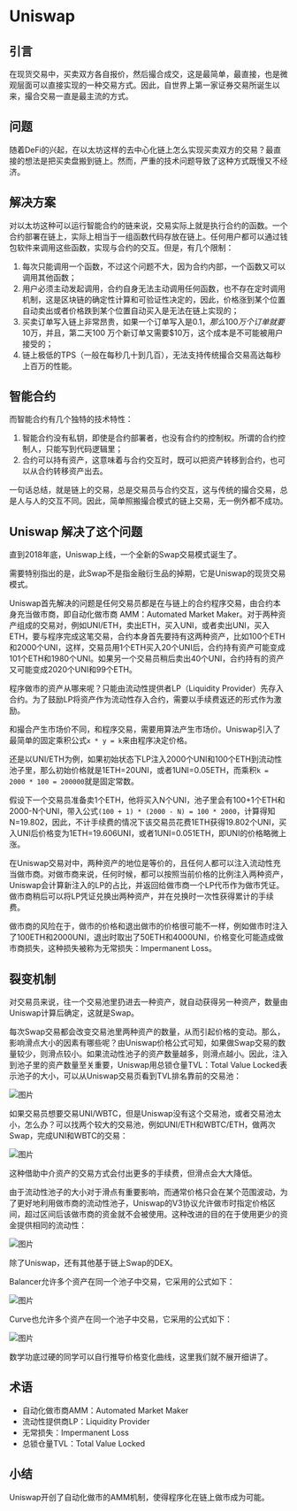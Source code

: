 # Uniswap

## 引言

在现货交易中，买卖双方各自报价，然后撮合成交，这是最简单，最直接，也是微观层面可以直接实现的一种交易方式。因此，自世界上第一家证券交易所诞生以来，撮合交易一直是最主流的方式。

## 问题

随着DeFi的兴起，在以太坊这样的去中心化链上怎么实现买卖双方的交易？最直接的想法是把买卖盘搬到链上。然而，严重的技术问题导致了这种方式既慢又不经济。

## 解决方案

对以太坊这种可以运行智能合约的链来说，交易实际上就是执行合约的函数。一个合约部署在链上，实际上相当于一组函数代码存放在链上。任何用户都可以通过钱包软件来调用这些函数，实现与合约的交互。但是，有几个限制：

1. 每次只能调用一个函数，不过这个问题不大，因为合约内部，一个函数又可以调用其他函数；
2. 用户必须主动发起调用，合约自身无法主动调用任何函数，也不存在定时调用机制，这是区块链的确定性计算和可验证性决定的，因此，价格涨到某个位置自动卖出或者价格跌到某个位置自动买入是无法在链上实现的；
3. 买卖订单写入链上非常昂贵，如果一个订单写入是$0.1，那么100万个订单就要$10万，并且，第二天100 万个新订单又需要$10万，这个成本是不可能被用户接受的；
4. 链上极低的TPS（一般在每秒几十到几百），无法支持传统撮合交易高达每秒上百万的性能。

## 智能合约

而智能合约有几个独特的技术特性：

1. 智能合约没有私钥，即使是合约部署者，也没有合约的控制权。所谓的合约控制人，只能写到代码逻辑里；
2. 合约可以持有资产，这意味着与合约交互时，既可以把资产转移到合约，也可以从合约转移资产出去。

一句话总结，就是链上的交易，总是交易员与合约交互，这与传统的撮合交易，总是人与人的交互不同。因此，简单照搬撮合模式的链上交易，无一例外都不成功。

## Uniswap 解决了这个问题

直到2018年底，Uniswap上线，一个全新的Swap交易模式诞生了。

需要特别指出的是，此Swap不是指金融衍生品的掉期，它是Uniswap的现货交易模式。

Uniswap首先解决的问题是任何交易员都是在与链上的合约程序交易，由合约本身充当做市商，即自动化做市商 AMM：Automated Market Maker。对于两种资产组成的交易对，例如UNI/ETH，卖出ETH，买入UNI，或者卖出UNI，买入ETH，要与程序完成这笔交易，合约本身首先要持有这两种资产，比如100个ETH和2000个UNI，这样，交易员用1个ETH买入20个UNI后，合约持有资产可能变成101个ETH和1980个UNI。如果另一个交易员稍后卖出40个UNI，合约持有的资产又可能变成2020个UNI和99个ETH。

程序做市的资产从哪来呢？只能由流动性提供者LP（Liquidity Provider）先存入合约。为了鼓励LP将资产作为流动性存入合约，需要以手续费返还的形式作为激励。

和撮合产生市场价不同，和程序交易，需要用算法产生市场价。Uniswap引入了最简单的固定乘积公式`x * y = k`来由程序决定价格。

还是以UNI/ETH为例，如果初始状态下LP注入2000个UNI和100个ETH到流动性池子里，那么初始价格就是1ETH=20UNI，或者1UNI=0.05ETH，而乘积`k = 2000 * 100 = 200000`就是固定常数。

假设下一个交易员准备卖1个ETH，他将买入N个UNI，池子里会有100+1个ETH和2000-N个UNI，带入公式`(100 + 1) * (2000 - N) = 100 * 2000`，计算得知N=19.802，因此，不计手续费的情况下该交易员花费1ETH获得19.802个UNI，买入UNI后价格变为1ETH=19.606UNI，或者1UNI=0.051ETH，即UNI的价格略微上涨。

在Uniswap交易对中，两种资产的地位是等价的，且任何人都可以注入流动性充当做市商。对做市商来说，任何时候，都可以按照当前价格的比例注入两种资产，Uniswap会计算新注入的LP的占比，并返回给做市商一个LP代币作为做市凭证。做市商稍后可以将LP凭证兑换出两种资产，并在兑换时一次性获得累计的手续费。

做市商的风险在于，做市的价格和退出做市的价格很可能不一样，例如做市时注入了100ETH和2000UNI，退出时取出了50ETH和4000UNI，价格变化可能造成做市商损失，这种损失被称为无常损失：Impermanent Loss。

## 裂变机制

对交易员来说，往一个交易池里扔进去一种资产，就自动获得另一种资产，数量由Uniswap计算后确定，这就是Swap。

每次Swap交易都会改变交易池里两种资产的数量，从而引起价格的变动。那么，影响滑点大小的因素有哪些呢？由Uniswap价格公式可知，如果做Swap交易的数量较少，则滑点较小。如果流动性池子的资产数量越多，则滑点越小。因此，注入到池子里的资产数量至关重要，Uniswap用总锁仓量TVL：Total Value Locked表示池子的大小，可以从Uniswap交易页看到TVL排名靠前的交易池：

![图片](https://image-host-1257416358.cos.accelerate.myqcloud.com/uPic/1111.png)

如果交易员想要交易UNI/WBTC，但是Uniswap没有这个交易池，或者交易池太小，怎么办？可以找两个较大的交易池，例如UNI/ETH和WBTC/ETH，做两次Swap，完成UNI和WBTC的交易：



![图片](https://image-host-1257416358.cos.accelerate.myqcloud.com/uPic/open-2.png)



这种借助中介资产的交易方式会付出更多的手续费，但滑点会大大降低。

由于流动性池子的大小对于滑点有重要影响，而通常价格只会在某个范围波动，为了更好地利用做市商的流动性池子，Uniswap的V3协议允许做市时指定价格区间，超过区间后该做市商的资金就不会被使用。这种改进的目的在于使用更少的资金提供相同的流动性：

![图片](https://image-host-1257416358.cos.accelerate.myqcloud.com/uPic/open-3.png)

除了Uniswap，还有其他基于链上Swap的DEX。

Balancer允许多个资产在同一个池子中交易，它采用的公式如下：

![图片](https://image-host-1257416358.cos.accelerate.myqcloud.com/uPic/open-4.png)

Curve也允许多个资产在同一个池子中交易，它采用的公式如下：

![图片](https://image-host-1257416358.cos.accelerate.myqcloud.com/uPic/open-5.png)

数学功底过硬的同学可以自行推导价格变化曲线，这里我们就不展开细讲了。

## **术语**

- 自动化做市商AMM：Automated Market Maker
- 流动性提供商LP：Liquidity Provider
- 无常损失：Impermanent Loss
- 总锁仓量TVL：Total Value Locked

## **小结**

Uniswap开创了自动化做市的AMM机制，使得程序化在链上做市成为可能。